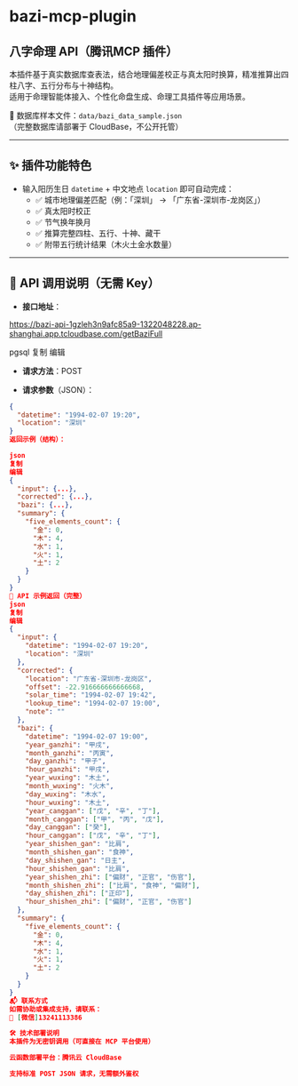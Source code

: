 # bazi-mcp-plugin

## 八字命理 API（腾讯MCP 插件）

本插件基于真实数据库查表法，结合地理偏差校正与真太阳时换算，精准推算出四柱八字、五行分布与十神结构。  
适用于命理智能体接入、个性化命盘生成、命理工具插件等应用场景。

📁 数据库样本文件：`data/bazi_data_sample.json`  
（完整数据库请部署于 CloudBase，不公开托管）

---

## ✨ 插件功能特色

- 输入阳历生日 `datetime` + 中文地点 `location` 即可自动完成：
  - ✅ 城市地理偏差匹配（例：「深圳」 → 「广东省-深圳市-龙岗区」）
  - ✅ 真太阳时校正
  - ✅ 节气换年换月
  - ✅ 推算完整四柱、五行、十神、藏干
  - ✅ 附带五行统计结果（木火土金水数量）

---

## 🚀 API 调用说明（无需 Key）

- **接口地址**：

https://bazi-api-1gzleh3n9afc85a9-1322048228.ap-shanghai.app.tcloudbase.com/getBaziFull

pgsql
复制
编辑

- **请求方法**：POST

- **请求参数**（JSON）：

```json
{
  "datetime": "1994-02-07 19:20",
  "location": "深圳"
}
返回示例（结构）：

json
复制
编辑
{
  "input": {...},
  "corrected": {...},
  "bazi": {...},
  "summary": {
    "five_elements_count": {
      "金": 0,
      "木": 4,
      "水": 1,
      "火": 1,
      "土": 2
    }
  }
}
🧪 API 示例返回（完整）
json
复制
编辑
{
  "input": {
    "datetime": "1994-02-07 19:20",
    "location": "深圳"
  },
  "corrected": {
    "location": "广东省-深圳市-龙岗区",
    "offset": -22.916666666666668,
    "solar_time": "1994-02-07 19:42",
    "lookup_time": "1994-02-07 19:00",
    "note": ""
  },
  "bazi": {
    "datetime": "1994-02-07 19:00",
    "year_ganzhi": "甲戌",
    "month_ganzhi": "丙寅",
    "day_ganzhi": "甲子",
    "hour_ganzhi": "甲戌",
    "year_wuxing": "木土",
    "month_wuxing": "火木",
    "day_wuxing": "木水",
    "hour_wuxing": "木土",
    "year_canggan": ["戊", "辛", "丁"],
    "month_canggan": ["甲", "丙", "戊"],
    "day_canggan": ["癸"],
    "hour_canggan": ["戊", "辛", "丁"],
    "year_shishen_gan": "比肩",
    "month_shishen_gan": "食神",
    "day_shishen_gan": "日主",
    "hour_shishen_gan": "比肩",
    "year_shishen_zhi": ["偏财", "正官", "伤官"],
    "month_shishen_zhi": ["比肩", "食神", "偏财"],
    "day_shishen_zhi": ["正印"],
    "hour_shishen_zhi": ["偏财", "正官", "伤官"]
  },
  "summary": {
    "five_elements_count": {
      "金": 0,
      "木": 4,
      "水": 1,
      "火": 1,
      "土": 2
    }
  }
}
📬 联系方式
如需协助或集成支持，请联系：
📩 [微信]13241113386

🛠 技术部署说明
本插件为无密钥调用（可直接在 MCP 平台使用）

云函数部署平台：腾讯云 CloudBase

支持标准 POST JSON 请求，无需额外鉴权
